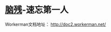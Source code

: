 # [**脑残**](https://legacy.gitbook.com/book/xushinongpinseo/php/edit#/edit/master/README.md?_k=ccttnx)**-速忘第一人**

Workerman文档地址：  http://doc2.workerman.net/

